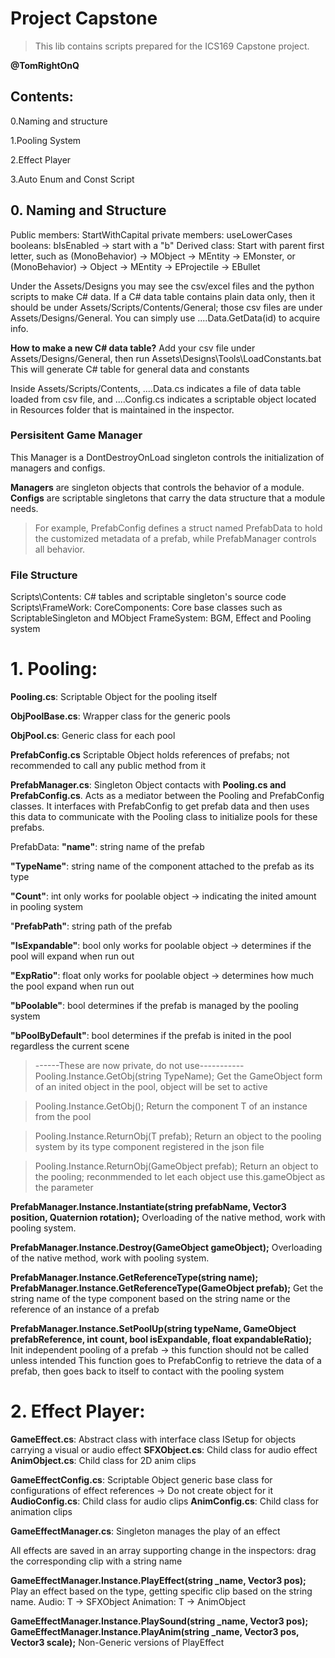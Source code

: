 # Project Capstone
> This lib contains scripts prepared for the ICS169 Capstone project.

**@TomRightOnQ**

## Contents:
0.Naming and structure

1.Pooling System

2.Effect Player

3.Auto Enum and Const Script

## 0. Naming and Structure
Public members: StartWithCapital
private members: useLowerCases
booleans: bIsEnabled -> start with a "b"
Derived class: Start with parent first letter, such as (MonoBehavior) -> MObject -> MEntity -> EMonster, or (MonoBehavior) -> Object -> MEntity -> EProjectile -> EBullet

Under the Assets/Designs you may see the csv/excel files and the python scripts to make C# data.
If a C# data table contains plain data only, then it should be under Assets/Scripts/Contents/General; those csv files are under Assets/Designs/General. You can simply use ....Data.GetData(id) to acquire info.

**How to make a new C# data table?**
Add your csv file under Assets/Designs/General, then run Assets\Designs\Tools\LoadConstants.bat
This will generate C# table for general data and constants

Inside Assets/Scripts/Contents, ....Data.cs indicates a file of data table loaded from csv file, and ....Config.cs indicates a scriptable object located in Resources folder that is maintained in the inspector.

### Persisitent Game Manager
This Manager is a DontDestroyOnLoad singleton controls the initialization of managers and configs.

**Managers** are singleton objects that controls the behavior of a module.
**Configs** are scriptable singletons that carry the data structure that a module needs.
>For example, PrefabConfig defines a struct named PrefabData to hold the customized metadata of a prefab, while PrefabManager controls all behavior.

### File Structure
Scripts\Contents: C# tables and scriptable singleton's source code
Scripts\FrameWork: 
CoreComponents: Core base classes such as ScriptableSingleton and MObject
FrameSystem: BGM, Effect and Pooling system

# 1. Pooling:
**Pooling.cs**: Scriptable Object for the pooling itself

**ObjPoolBase.cs**: Wrapper class for the generic pools

**ObjPool.cs**: Generic class for each pool

**PrefabConfig.cs** Scriptable Object holds references of prefabs; not recommended to call any public method from it

**PrefabManager.cs**: Singleton Object contacts with **Pooling.cs and PrefabConfig.cs**. Acts as a mediator between the Pooling and PrefabConfig classes. It interfaces with PrefabConfig to get prefab data and then uses this data to communicate with the Pooling class to initialize pools for these prefabs.

PrefabData:
**"name"**: string name of the prefab
    
**"TypeName"**: string name of the component attached to the prefab as its type
    
**"Count"**: int only works for poolable object -> indicating the inited amount in pooling system
    
"**PrefabPath"**: string path of the prefab 
    
**"IsExpandable"**: bool only works for poolable object -> determines if the pool will expand when run out
   
**"ExpRatio"**: float only works for poolable object -> determines how much the pool expand when run out
    
**"bPoolable"**: bool determines if the prefab is managed by the pooling system
    
**"bPoolByDefault"**: bool determines if the prefab is inited in the pool regardless the current scene

>------These are now private, do not use-----------
Pooling.Instance.GetObj(string TypeName); 
Get the GameObject form of an inited object in the pool, object will be set to active

>Pooling.Instance.GetObj<T>();
Return the component T of an instance from the pool

>Pooling.Instance.ReturnObj<T>(T prefab);
Return an object to the pooling system by its type component registered in the json file

>Pooling.Instance.ReturnObj(GameObject prefab);
Return an object to the pooling; reconmmended to let each object use this.gameObject as the parameter

**PrefabManager.Instance.Instantiate(string prefabName, Vector3 position, Quaternion rotation);**
Overloading of the native method, work with pooling system.

**PrefabManager.Instance.Destroy(GameObject gameObject);**
Overloading of the native method, work with pooling system.

**PrefabManager.Instance.GetReferenceType(string name);
PrefabManager.Instance.GetReferenceType(GameObject prefab);**
Get the string name of the type component based on the string name or the reference of an instance of a prefab

**PrefabManager.Instance.SetPoolUp(string typeName, GameObject prefabReference, int count, bool isExpandable, float expandableRatio);**
Init independent pooling of a prefab -> this function should not be called unless intended
This function goes to PrefabConfig to retrieve the data of a prefab, then goes back to itself to contact with the pooling system
 
 # 2. Effect Player:                                  
**GameEffect.cs**: Abstract class with interface class ISetup for objects carrying a visual or audio effect
**SFXObject.cs**: Child class for audio effect
**AnimObject.cs**: Child class for 2D anim clips

**GameEffectConfig.cs**: Scriptable Object generic base class for configurations of effect references -> Do not create object for it
**AudioConfig.cs**: Child class for audio clips
**AnimConfig.cs**: Child class for animation clips

**GameEffectManager.cs**: Singleton manages the play of an effect

All effects are saved in an array supporting change in the inspectors: drag the corresponding clip with a string name

**GameEffectManager.Instance.PlayEffect<T>(string _name, Vector3 pos);**
Play an effect based on the type, getting specific clip based on the string name.
Audio: T -> SFXObject
Animation: T -> AnimObject

**GameEffectManager.Instance.PlaySound(string _name, Vector3 pos);**
**GameEffectManager.Instance.PlayAnim(string _name, Vector3 pos, Vector3 scale);**
Non-Generic versions of PlayEffect<T>
